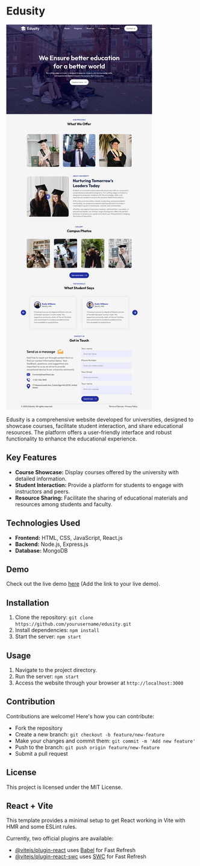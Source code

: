 # Edusity

![Edusity Logo](https://github.com/Muhammadirees/edusity/blob/master/src/assets/website-preview.png)

Edusity is a comprehensive website developed for universities, designed to showcase courses, facilitate student interaction, and share educational resources. The platform offers a user-friendly interface and robust functionality to enhance the educational experience.

## Key Features

- **Course Showcase:** Display courses offered by the university with detailed information.
- **Student Interaction:** Provide a platform for students to engage with instructors and peers.
- **Resource Sharing:** Facilitate the sharing of educational materials and resources among students and faculty.

## Technologies Used

- **Frontend:** HTML, CSS, JavaScript, React.js
- **Backend:** Node.js, Express.js
- **Database:** MongoDB

## Demo

Check out the live demo [here](#) (Add the link to your live demo).

## Installation

1. Clone the repository: `git clone https://github.com/yourusername/edusity.git`
2. Install dependencies: `npm install`
3. Start the server: `npm start`

## Usage

1. Navigate to the project directory.
2. Run the server: `npm start`
3. Access the website through your browser at `http://localhost:3000`

## Contribution

Contributions are welcome! Here's how you can contribute:

- Fork the repository
- Create a new branch: `git checkout -b feature/new-feature`
- Make your changes and commit them: `git commit -m 'Add new feature'`
- Push to the branch: `git push origin feature/new-feature`
- Submit a pull request

## License

This project is licensed under the MIT License.

## React + Vite

This template provides a minimal setup to get React working in Vite with HMR and some ESLint rules.

Currently, two official plugins are available:

- [@vitejs/plugin-react](https://github.com/vitejs/vite-plugin-react/blob/main/packages/plugin-react/README.md) uses [Babel](https://babeljs.io/) for Fast Refresh
- [@vitejs/plugin-react-swc](https://github.com/vitejs/vite-plugin-react-swc) uses [SWC](https://swc.rs/) for Fast Refresh
